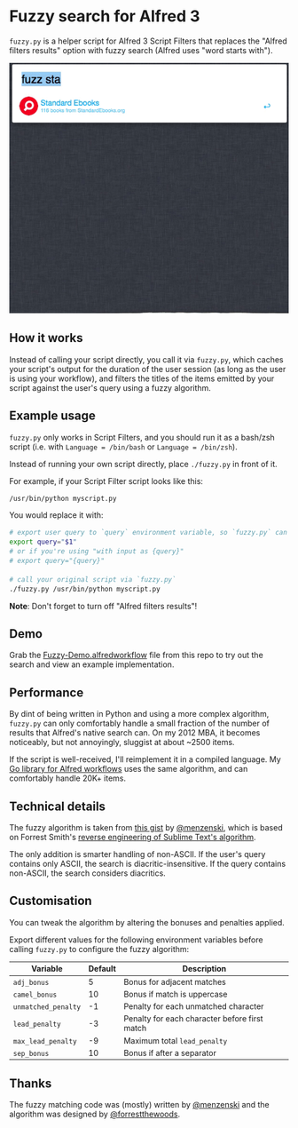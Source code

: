 
Fuzzy search for Alfred 3
=========================

`fuzzy.py` is a helper script for Alfred 3 Script Filters that replaces the "Alfred filters results" option with fuzzy search (Alfred uses "word starts with").

![](./demo.gif "")

How it works
------------

Instead of calling your script directly, you call it via `fuzzy.py`, which caches your script's output for the duration of the user session (as long as the user is using your workflow), and filters the titles of the items emitted by your script against the user's query using a fuzzy algorithm.


Example usage
-------------

`fuzzy.py` only works in Script Filters, and you should run it as a bash/zsh script (i.e. with `Language = /bin/bash` or `Language = /bin/zsh`).

Instead of running your own script directly, place `./fuzzy.py` in front of it.

For example, if your Script Filter script looks like this:

```bash
/usr/bin/python myscript.py
```

You would replace it with:

```bash
# export user query to `query` environment variable, so `fuzzy.py` can read it
export query="$1"
# or if you're using "with input as {query}"
# export query="{query}"

# call your original script via `fuzzy.py`
./fuzzy.py /usr/bin/python myscript.py
```

**Note**: Don't forget to turn off "Alfred filters results"!


Demo
----

Grab the [Fuzzy-Demo.alfredworkflow][demo] file from this repo to try out the search and view an example implementation.


Performance
-----------

By dint of being written in Python and using a more complex algorithm, `fuzzy.py` can only comfortably handle a small fraction of the number of results that Alfred's native search can. On my 2012 MBA, it becomes noticeably, but not annoyingly, sluggist at about ~2500 items.

If the script is well-received, I'll reimplement it in a compiled language. My [Go library for Alfred workflows][awgo] uses the same algorithm, and can comfortably handle 20K+ items.


Technical details
-----------------

The fuzzy algorithm is taken from [this gist][pyversion] by [@menzenski][menzenski], which is based on Forrest Smith's [reverse engineering of Sublime Text's algorithm][forrest].

The only addition is smarter handling of non-ASCII. If the user's query contains only ASCII, the search is diacritic-insensitive. If the query contains non-ASCII, the search considers diacritics.


Customisation
-------------

You can tweak the algorithm by altering the bonuses and penalties applied.

Export different values for the following environment variables before calling `fuzzy.py` to configure the fuzzy algorithm:

|       Variable      | Default |                  Description                  |
|---------------------|---------|-----------------------------------------------|
| `adj_bonus`         |       5 | Bonus for adjacent matches                    |
| `camel_bonus`       |      10 | Bonus if match is uppercase                   |
| `unmatched_penalty` |      -1 | Penalty for each unmatched character          |
| `lead_penalty`      |      -3 | Penalty for each character before first match |
| `max_lead_penalty`  |      -9 | Maximum total `lead_penalty`                  |
| `sep_bonus`         |      10 | Bonus if after a separator                    |


Thanks
------

The fuzzy matching code was (mostly) written by [@menzenski][menzenski] and the algorithm was designed by [@forrestthewoods][forrestthewoods].


[awgo]: https://github.com/deanishe/awgo
[demo]: ./Fuzzy-Demo-0.1.alfredworkflow
[forrest]: https://blog.forrestthewoods.com/reverse-engineering-sublime-text-s-fuzzy-match-4cffeed33fdb
[forrestthewoods]: https://github.com/forrestthewoods
[menzenski]: https://github.com/menzenski
[pyversion]: https://gist.github.com/menzenski/f0f846a254d269bd567e2160485f4b89
